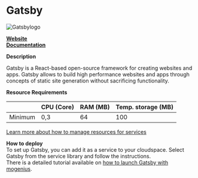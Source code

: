 ﻿---
sidebar_position: 28
---

# Gatsby

![Gatsbylogo](https://api.mogenius.com/file/id/e2325d3d-9be6-4e90-8704-834de844baab)

**[Website](https://www.gatsbyjs.com)**  
**[Documentation](https://www.gatsbyjs.com/docs/)**  

**Description**

Gatsby is a React-based open-source framework for creating websites and apps. Gatsby allows to build high performance websites and apps through concepts of static site generation without sacrificing functionality.

**Resource Requirements**

||CPU (Core)|RAM (MB)  |Temp. storage (MB)|
|--|--|--|--|
| Minimum | 0,3 | 64 | 100 |

[Learn more about how to manage resources for services](./../cloud-management/resource-management.md)

**How to deploy**  
To set up Gatsby, you can add it as a service to your cloudspace. Select Gatsby from the service library and follow the instructions.  
There is a detailed tutorial available on [how to launch Gatsby with mogenius](./../tutorials/how-to-deploy-gatsby-in-the-cloud.md).